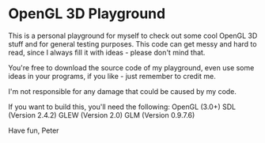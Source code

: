 # OpenGL 3D Playground

This is a personal playground for myself to check out some cool OpenGL 3D stuff and for general testing purposes.
This code can get messy and hard to read, since I always fill it with ideas - please don't mind that.

You're free to download the source code of my playground, even use some ideas in your programs, if you like - just remember to credit me.

I'm not responsible for any damage that could be caused by my code.


If you want to build this, you'll need the following:
  OpenGL  (3.0+)
  SDL     (Version 2.4.2)
  GLEW    (Version 2.0)
  GLM     (Version 0.9.7.6)
  

Have fun,
Peter
